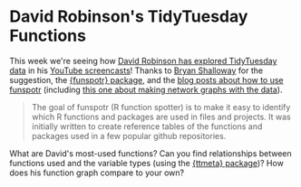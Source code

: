 <!-- 
1. Give the submission a descriptive title that will work in the sentence
"This week we're exploring {TITLE}!" 
2. Describe the dataset. See previous weeks for the general format
of the DESCRIPTION. The description is the part of the readme.md file above "The
Data"; everything else will be filled in from the other md files in this
directory + automatic scripts. 
3. Delete this comment block.
--> 
# David Robinson's TidyTuesday Functions

This week we're seeing how [David Robinson has explored TidyTuesday data](https://github.com/dgrtwo/data-screencasts) in his [YouTube screencasts](https://youtube.com/playlist?list=PL19ev-r1GBwkuyiwnxoHTRC8TTqP8OEi8&si=jGBo0bcarEPV6cnn)!
Thanks to [Bryan Shalloway](https://github.com/brshallo) for the suggestion, the [{funspotr} package](https://brshallo.github.io/funspotr/), and the [blog posts about how to use funspotr](https://www.bryanshalloway.com/2022/01/18/identifying-r-functions-packages-used-in-github-repos/) (including [this one about making network graphs with the data](https://www.bryanshalloway.com/2022/03/17/network-plots-of-code-collections-funspotr-part-3/)).

> The goal of funspotr (R function spotter) is to make it easy to identify which R functions and packages are used in files and projects. It was initially written to create reference tables of the functions and packages used in a few popular github repositories.

What are David's most-used functions?
Can you find relationships between functions used and the variable types (using the [{ttmeta} package](https://r4ds.github.io/ttmeta/))?
How does his function graph compare to your own?
